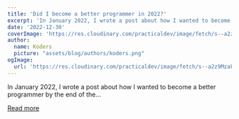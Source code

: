 ```yaml
---
title: 'Did I become a better programmer in 2022?'
excerpt: 'In January 2022, I wrote a post about how I wanted to become a better programmer by the end of the...'
date: '2022-12-30'
coverImage: 'https://res.cloudinary.com/practicaldev/image/fetch/s--a2z9MzaF--/c_imagga_scale,f_auto,fl_progressive,h_420,q_auto,w_1000/https://dev-to-uploads.s3.amazonaws.com/uploads/articles/01vt5itb0m76qzk3qrvt.png'
author:
  name: Koders
  picture: "assets/blog/authors/koders.png"
ogImage:
  url: 'https://res.cloudinary.com/practicaldev/image/fetch/s--a2z9MzaF--/c_imagga_scale,f_auto,fl_progressive,h_420,q_auto,w_1000/https://dev-to-uploads.s3.amazonaws.com/uploads/articles/01vt5itb0m76qzk3qrvt.png'
---
```


In January 2022, I wrote a post about how I wanted to become a better programmer by the end of the...

[Read more](https://dev.to/yuridevat/did-i-become-a-better-programmer-in-2022-2a51)
